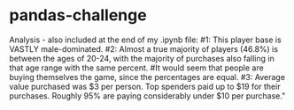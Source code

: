 # pandas-challenge

Analysis - also included at the end of my .ipynb file:
#1: This player base is VASTLY male-dominated.
#2: Almost a true majority of players (46.8%) is between the ages of 20-24, with the majority of purchases also falling in that age range with the same percent.
    #It would seem that people are buying themselves the game, since the percentages are equal.
#3: Average value purchased was $3 per person. Top spenders paid up to $19 for their purchases. Roughly 95% are paying considerably under $10 per purchase."